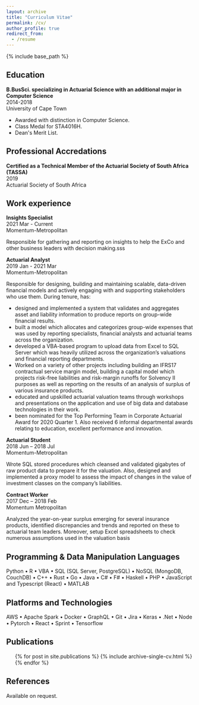 ```yaml
---
layout: archive
title: "Curriculum Vitae"
permalink: /cv/
author_profile: true
redirect_from:
  - /resume
---
```


{% include base_path %}

## Education

**B.BusSci. specializing in Actuarial Science with an additional major in Computer Science**  
2014-2018  
University of Cape Town

* Awarded with distinction in Computer Science.
* Class Medal for STA4016H.
* Dean's Merit List.

## Professional Accredations

**Certified as a Technical Member of the Actuarial Society of South Africa (TASSA)**  
2019  
Actuarial Society of South Africa

## Work experience

**Insights Specialist**  
2021 Mar - Current  
Momentum-Metropolitan

Responsible for gathering and reporting on insights to help the ExCo and other business leaders with decision making.sss

**Actuarial Analyst**  
2019 Jan - 2021 Mar  
Momentum-Metropolitan

Responsible for designing, building and maintaining scalable, data-driven financial models and actively engaging with and
supporting stakeholders who use them. During tenure, has:
* designed and implemented a system that validates and aggregates asset and liability information to produce reports
on group-wide financial results.
* built a model which allocates and categorizes group-wide expenses that was used by reporting specialists, financial
analysts and actuarial teams across the organization.
* developed a VBA-based program to upload data from Excel to SQL Server which was heavily utilized across the
organization’s valuations and financial reporting departments.
* Worked on a variety of other projects including building an IFRS17 contractual service margin model, building a
capital model which projects risk-free liabilities and risk-margin runoffs for Solvency II purposes as well as reporting
on the results of an analysis of surplus of various insurance products.
* educated and upskilled actuarial valuation teams through workshops and presentations on the application and use
of big data and database technologies in their work.
* been nominated for the Top Performing Team in Corporate Actuarial Award for 2020 Quarter 1. Also received 6
informal departmental awards relating to education, excellent performance and innovation.

**Actuarial Student**  
2018 Jun – 2018 Jul  
Momentum-Metropolitan

Wrote SQL stored procedures which cleansed and validated gigabytes of raw product data to prepare it for the valuation. Also, designed and implemented a proxy model to assess the impact of changes in the value of investment classes on the company’s liabilities.

**Contract Worker**   
2017 Dec – 2018 Feb  
Momentum Metropolitan

Analyzed the year-on-year surplus emerging for several insurance products, identified discrepancies and trends and
reported on these to actuarial team leaders. Moreover, setup Excel spreadsheets to check numerous assumptions used
in the valuation basis

## Programming & Data Manipulation Languages

Python • R • VBA • SQL (SQL Server, PostgreSQL) • NoSQL (MongoDB, CouchDB) • C++ • Rust • Go • Java • C# • F# • Haskell • 
PHP • JavaScript and Typescript (React) • MATLAB

## Platforms and Technologies

AWS • Apache Spark  • Docker  • GraphQL  • Git  • Jira  • Keras  • .Net • Node  • Pytorch  • React  • Sprint  • Tensorflow

## Publications

  <ul>{% for post in site.publications %}
    {% include archive-single-cv.html %}
  {% endfor %}</ul>

## References

Available on request.